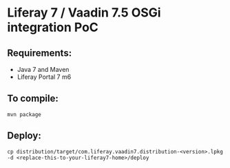 Liferay 7 / Vaadin 7.5 OSGi integration PoC
===========================================

Requirements:
-------------
- Java 7 and Maven 
- Liferay Portal 7 m6

To compile:
-----------

~~~
mvn package
~~~

Deploy:
-----------

~~~
cp distribution/target/com.liferay.vaadin7.distribution-<version>.lpkg -d <replace-this-to-your-liferay7-home>/deploy 
~~~

